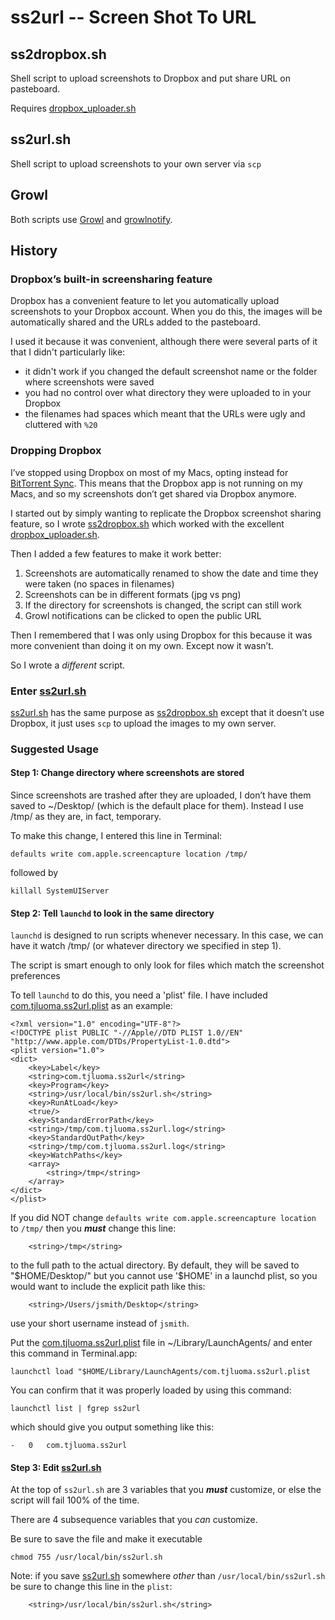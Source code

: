 ss2url -- Screen Shot To URL
============================

## ss2dropbox.sh

Shell script to upload screenshots to Dropbox and put share URL on pasteboard.

Requires [dropbox_uploader.sh][1]

## ss2url.sh

Shell script to upload screenshots to your own server via `scp`

## Growl

Both scripts use [Growl][2] and [growlnotify][3].

## History


### Dropbox’s built-in screensharing feature

Dropbox has a convenient feature to let you automatically upload screenshots to your Dropbox account. When you do this, the images will be automatically shared and the URLs added to the pasteboard.

I used it because it was convenient, although there were several parts of it that I didn't particularly like:

*	it didn't work if you changed the default screenshot name or the folder where screenshots were saved
*	you had no control over what directory they were uploaded to in your Dropbox
*	the filenames had spaces which meant that the URLs were ugly and cluttered with `%20`

### Dropping Dropbox

I’ve stopped using Dropbox on most of my Macs, opting instead for [BitTorrent Sync][4]. This means that the Dropbox app is not running on my Macs, and so my screenshots don’t get shared via Dropbox anymore.

I started out by simply wanting to replicate the Dropbox screenshot sharing feature, so I wrote [ss2dropbox.sh][5] which worked with the excellent [dropbox_uploader.sh][1].

Then I added a few features to make it work better:

1.	Screenshots are automatically renamed to show the date and time they were taken (no spaces in filenames)
2.	Screenshots can be in different formats (jpg vs png)
3.	If the directory for screenshots is changed, the script can still work
4.	Growl notifications can be clicked to open the public URL

Then I remembered that I was only using Dropbox for this because it was more convenient than doing it on my own. Except now it wasn’t.

So I wrote a _different_ script.

### Enter [ss2url.sh][6]

[ss2url.sh][6] has the same purpose as [ss2dropbox.sh][5] except that it doesn’t use Dropbox, it just uses `scp` to upload the images to my own server.

### Suggested Usage

#### Step 1: Change directory where screenshots are stored
Since screenshots are trashed after they are uploaded, I don’t have them saved to ~/Desktop/ (which is the default place for them). Instead I use /tmp/ as they are, in fact, temporary.

To make this change, I entered this line in Terminal:

	defaults write com.apple.screencapture location /tmp/

followed by

	killall SystemUIServer

#### Step 2: Tell `launchd` to look in the same directory

`launchd` is designed to run scripts whenever necessary. In this case, we can have it watch /tmp/ (or whatever directory we specified in step 1).

The script is smart enough to only look for files which match the screenshot preferences

To tell `launchd` to do this, you need a 'plist' file. I have included [com.tjluoma.ss2url.plist][7] as an example:

	<?xml version="1.0" encoding="UTF-8"?>
	<!DOCTYPE plist PUBLIC "-//Apple//DTD PLIST 1.0//EN" "http://www.apple.com/DTDs/PropertyList-1.0.dtd">
	<plist version="1.0">
	<dict>
		<key>Label</key>
		<string>com.tjluoma.ss2url</string>
		<key>Program</key>
		<string>/usr/local/bin/ss2url.sh</string>
		<key>RunAtLoad</key>
		<true/>
		<key>StandardErrorPath</key>
		<string>/tmp/com.tjluoma.ss2url.log</string>
		<key>StandardOutPath</key>
		<string>/tmp/com.tjluoma.ss2url.log</string>
		<key>WatchPaths</key>
		<array>
			<string>/tmp</string>
		</array>
	</dict>
	</plist>

If you did NOT change `defaults write com.apple.screencapture location` to `/tmp/` then you ***must*** change this line:

		<string>/tmp</string>

to the full path to the actual directory. By default, they will be saved to "$HOME/Desktop/" but you cannot use '$HOME' in a launchd plist, so you would want to include the explicit path like this:

		<string>/Users/jsmith/Desktop</string>

use your short username instead of `jsmith`.

Put the [com.tjluoma.ss2url.plist][7] file in ~/Library/LaunchAgents/ and enter this command in Terminal.app:

	launchctl load "$HOME/Library/LaunchAgents/com.tjluoma.ss2url.plist

You can confirm that it was properly loaded by using this command:

	launchctl list | fgrep ss2url

which should give you output something like this:

	-	0	com.tjluoma.ss2url


#### Step 3: Edit [ss2url.sh][6]

At the top of `ss2url.sh` are 3 variables that you ***must*** customize, or else the script will fail 100% of the time.

There are 4 subsequence variables that you _can_ customize.

Be sure to save the file and make it executable

	chmod 755 /usr/local/bin/ss2url.sh

Note: if you save [ss2url.sh][6] somewhere _other_ than `/usr/local/bin/ss2url.sh` be sure to change this line in the `plist`:

		<string>/usr/local/bin/ss2url.sh</string>



[1]:	https://github.com/andreafabrizi/Dropbox-Uploader/blob/master/dropbox_uploader.sh
[2]:	http://growl.info
[3]:	http://growl.info/downloads#generaldownloads
[4]:	http://sync-help.bittorrent.com
[5]:	https://github.com/tjluoma/ss2url/blob/master/ss2dropbox.sh
[6]:	https://github.com/tjluoma/ss2url/blob/master/ss2url.sh
[7]:	https://github.com/tjluoma/ss2url/blob/master/com.tjluoma.ss2url.plist


